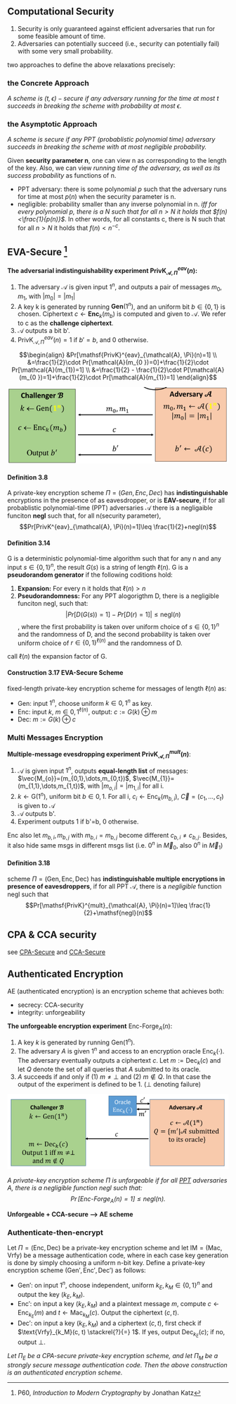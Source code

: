 ## Computational Security

1. Security is only guaranteed against efficient adversaries that run for some feasible amount of time. 
2. Adversaries can potentially succeed (i.e., security can potentially fail) with some very small probability.

two approaches to define the above relaxations precisely:

### the Concrete Approach

*A scheme is $(t, \epsilon)-\mathsf{secure}$ if any adversary running for the time at most t succeeds in breaking the scheme with probability at most $\epsilon$.*

### the Asymptotic Approach

*A scheme is $\mathsf{secure}$ if any PPT (probablistic polynomial time) adversary succeeds in breaking the scheme with at most negligible probability.*

Given **security parameter n**, one can view n as corresponding to the length of the key. Also, we can view *running time of the adversary, as well as its success probability* as functions of n.
- PPT adversary: there is some polynomial $p$ such that the adversary runs for time at most $p(n)$ when the security parameter is n.
- negligible: probability smaller than any inverse polynomial in n. *iff for every polynomial p, there is a N such that for all $n>N$ it holds that $f(n)<\frac{1}{p(n)}$*. In other words, for all constants c, there is N such that for all $n>N$ it holds that $f(n)<n^{-c}$.

## EVA-Secure [^1]

**The adversarial indistinguishability experiment $\text{PrivK}^{eav}_{\mathcal{A}, \Pi}(n)$:**

1. The adversary $\mathcal{A}$ is given input $1^n$, and outputs a pair of messages $m_{0}, m_{1}$, with $\vert m_{0}\vert =\vert m_{1}\vert$
2. A key k is generated by running $\textbf{Gen}(1^{n})$, and an uniform bit $b\in \{0, 1\}$ is chosen. Ciphertext $c\leftarrow \textbf{Enc}_{k}(m_{b})$ is computed and given to $\mathcal{A}$. We refer to c as the **challenge ciphertext**.
3. $\mathcal{A}$ outputs a bit b'.
4. $\mathsf{PrivK}^{eav}_{\mathcal{A}, \Pi}(n)=1$ if $b'=b$, and 0 otherwise.

$$\begin{align}
&Pr[\mathsf{PrivK}^{eav}_{\mathcal{A}, \Pi}(n)=1] \\
&=\frac{1}{2}\cdot Pr[\mathcal{A}(m_{0 })=0]+\frac{1}{2}\cdot Pr[\mathcal{A}(m_{1})=1] \\
&=\frac{1}{2} - \frac{1}{2}\cdot P[\mathcal{A} (m_{0 })=1]+\frac{1}{2}\cdot Pr[\mathcal{A}(m_{1})=1]
\end{align}$$

![|450](../../../attach/Pasted%20image%2020231229112635.png)

#### Definition 3.8
A private-key encryption scheme $\Pi = (Gen, Enc, Dec)$ has **indistinguishable** encryptions in the presence of as eavesdropper, or is **EAV-secure**, if for all probablistic polynomial-time (PPT) adversaries $\mathcal{A}$ there is a negligaible funciton **negl** such that, for all n(security parameter), $$Pr[PrivK^{eav}_{\mathcal{A}, \Pi}(n)=1]\leq \frac{1}{2}+negl(n)$$

#### Definition 3.14

G is a deterministic polynomial-time algorithm such that for any n and any input $s\in \{0,1\}^{n}$, the result $G(s)$ is a string of length $\ell(n)$. G is a **pseudorandom generator** if the following coditions hold:
1. **Expansion:** For every n it holds that $\ell(n)> n$
2. **Pseudorandomness:** For any PPT alogorigthm D, there is a negligible funciton $\mathsf{negl}$, such that: $$\vert Pr[D(G(s))=1]-Pr[D(r)=1]\vert\leq \mathsf{negl}(n)$$, where the first probability is taken over uniform choice of $s\in\{0,1\}^{n}$ and the randomness of D, and the second probability is taken over uniform choice of $r\in\{0, 1\}^{\ell(n)}$ and the randomness of D.

call $\ell(n)$ the expansion factor of G.

#### Construction 3.17 EVA-Secure Scheme

fixed-length private-key encryption scheme for messages of length $\ell(n)$ as:
- $\mathsf{Gen}$: input $1^{n}$, choose uniform $k\in{0, 1}^{n}$ as key.
- $\mathsf{Enc}$: input $k$, $m\in{0, 1}^{\ell(n)}$, output: $c:=G(k)\oplus m$
- $\mathsf{Dec}$: $m:=G(k)\oplus c$

### Multi Messages Encryption

**Multiple-message evesdropping experiment $\mathsf{PrivK}^{mult}_{\mathcal{A}, \Pi}(n)$**:
1. $\mathcal{A}$ is given input $1^{n}$, outputs **equal-length list** of messages: $\vec{M_{o}}=(m_{0,1},\dots,m_{0,t})$, $\vec{M_{1}}=(m_{1,1},\dots,m_{1,t})$, with $\vert m_{o,i}\vert=\vert m_{1,i}\vert$ for all i.
2. $k\leftarrow \mathsf{G}(1^{n})$, uniform bit $b\in{0, 1}$. For all i, $c_{i}\leftarrow \mathsf{Enc}_{k}(m_{b,i})$, $\vec{C}=(c_{1},\dots,c_{t})$ is given to $\mathcal{A}$
3. $\mathcal{A}$ outputs b'. 
4. Experiment outputs 1 if b'=b, 0 otherwise.

$\mathsf{Enc}$ also let $m_{b,i}, m_{b,j}$ with $m_{b,i}=m_{b,j}$ become different $c_{b,i}\neq c_{b,j}$. Besides, it also hide same msgs in different msgs list (i.e. $0^n$ in $\vec{M}_{0}$, also $0^n$ in $\vec{M}_{1}$) 

#### Definition 3.18

scheme $\Pi=(\mathsf{Gen,Enc, Dec})$ has **indistinguishable multiple encryptions in presence of eavesdroppers**, if for all PPT $\mathcal{A}$, there is a *negligible* function $\mathsf{negl}$ such that $$Pr[\mathsf{PrivK}^{mult}_{\mathcal{A}, \Pi}(n)=1]\leq \frac{1}{2}+\mathsf{negl}(n)$$

## CPA & CCA security

see [CPA-Secure](CPA-Secure.md) and [CCA-Secure](CCA-Secure.md)

## Authenticated Encryption

AE (authenticated encryption) is an encryption scheme that achieves both:
- secrecy: CCA-security
- integrity: unforgeability

**The unforgeable encryption experiment** $\text{Enc-Forge}_A(n)$:
1. A key $k$ is generated by running $\text{Gen}(1^n)$.
2. The adversary $A$ is given $1^n$ and access to an encryption oracle $\text{Enc}_k(\cdot)$. The adversary eventually outputs a ciphertext $c$. Let $m := \text{Dec}_k(c)$ and let $Q$ denote the set of all queries that $A$ submitted to its oracle.
3. $A$ succeeds if and only if (1) $m \neq \bot$ and (2) $m \notin Q$. In that case the output of the experiment is defined to be 1. ($\bot$ denoting failure)

![|450](../../../attach/Pasted%20image%2020231229101908.png)

*A private-key encryption scheme $\Pi$ is unforgeable if for all [PPT](Private-Key%20Encryption.md) adversaries $A$, there is a negligible function $\text{negl}$ such that:
$$ \Pr[\text{Enc-Forge}_A(n) = 1] \leq \text{negl}(n). $$*

**Unforgeable + CCA-secure --> AE scheme**

### Authenticate-then-encrypt

Let $\Pi = (\text{Enc}, \text{Dec})$ be a private-key encryption scheme and let $\text{IM} = (\text{Mac}, \text{Vrfy})$ be a message authentication code, where in each case key generation is done by simply choosing a uniform n-bit key. Define a private-key encryption scheme $(\text{Gen}', \text{Enc}', \text{Dec}')$ as follows:
- $\text{Gen}'$: on input $1^n$, choose independent, uniform $k_E, k_M \in \{0, 1\}^n$ and output the key $(k_E, k_M)$.
- $\text{Enc}'$: on input a key $(k_E, k_M)$ and a plaintext message $m$, compute $c \leftarrow \text{Enc}_{k_E}(m)$ and $t \leftarrow \text{Mac}_{k_M}(c)$. Output the ciphertext $(c, t)$.
- $\text{Dec}'$: on input a key $(k_E, k_M)$ and a ciphertext $(c, t)$, first check if $\text{Vrfy}_{k_M}(c, t) \stackrel{?}{=} 1$. If yes, output $\text{Dec}_{k_E}(c)$; if no, output $\bot$.

*Let $\Pi_{E}$ be a CPA-secure private-key encryption scheme, and let $\Pi_{M}$ be a strongly secure message authentication code. Then the above construction is an authenticated encryption scheme.*

[^1]: P60, *Introduction to Modern Cryptography* by Jonathan Katz